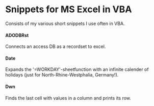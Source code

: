 Snippets for MS Excel in VBA
================================

Consists of my various short snippets I use often in VBA.

#### ADODBRst
Connects an access DB as a recordset to excel.

#### Date
Expands the '=WORKDAY'-sheetfunction with an infinite calender of holidays (just for North-Rhine-Westphalia, Germany!).

#### Dwn
Finds the last cell with values in a column and prints its row.
